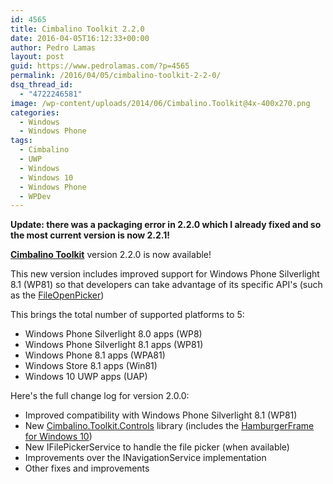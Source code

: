```yaml
---
id: 4565
title: Cimbalino Toolkit 2.2.0
date: 2016-04-05T16:12:33+00:00
author: Pedro Lamas
layout: post
guid: https://www.pedrolamas.com/?p=4565
permalink: /2016/04/05/cimbalino-toolkit-2-2-0/
dsq_thread_id:
  - "4722246581"
image: /wp-content/uploads/2014/06/Cimbalino.Toolkit@4x-400x270.png
categories:
  - Windows
  - Windows Phone
tags:
  - Cimbalino
  - UWP
  - Windows
  - Windows 10
  - Windows Phone
  - WPDev
---
```

**Update: there was a packaging error in 2.2.0 which I already fixed and so the most current version is now 2.2.1!**

[**Cimbalino Toolkit**](http://cimbalino.org/) version 2.2.0 is now available!

This new version includes improved support for Windows Phone Silverlight 8.1 (WP81) so that developers can take advantage of its specific API's (such as the [FileOpenPicker](https://msdn.microsoft.com/en-us/library/windows/apps/windows.storage.pickers.fileopenpicker.aspx))

This brings the total number of supported platforms to 5:

 * Windows Phone Silverlight 8.0 apps (WP8)
 * Windows Phone Silverlight 8.1 apps (WP81)
 * Windows Phone 8.1 apps (WPA81)
 * Windows Store 8.1 apps (Win81)
 * Windows 10 UWP apps (UAP)

Here's the full change log for version 2.0.0:

 * Improved compatibility with Windows Phone Silverlight 8.1 (WP81)
 * New [Cimbalino.Toolkit.Controls](https://www.nuget.org/packages/Cimbalino.Toolkit.Controls) library (includes the [HamburgerFrame for Windows 10](https://www.pedrolamas.com/2016/03/07/cimbalino-toolkit-hamburger-controls-for-uwp/))
 * New IFilePickerService to handle the file picker (when available)
 * Improvements over the INavigationService implementation
 * Other fixes and improvements